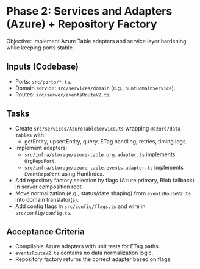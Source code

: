 # Phase 2: Services and Adapters (Azure) + Repository Factory

Objective: implement Azure Table adapters and service layer hardening while keeping ports stable.

## Inputs (Codebase)
- Ports: `src/ports/*.ts`.
- Domain service: `src/services/domain` (e.g., `huntDomainService`).
- Routes: `src/server/eventsRouteV2.ts`.

## Tasks
- Create `src/services/AzureTableService.ts` wrapping `@azure/data-tables` with:
  - getEntity, upsertEntity, query, ETag handling, retries, timing logs.
- Implement adapters:
  - `src/infra/storage/azure-table.org.adapter.ts` implements `OrgRepoPort`.
  - `src/infra/storage/azure-table.events.adapter.ts` implements `EventRepoPort` using HuntIndex.
- Add repository factory selection by flags (Azure primary, Blob fallback) in server composition root.
- Move normalization (e.g., status/date shaping) from `eventsRouteV2.ts` into domain translator(s).
- Add config flags in `src/config/flags.ts` and wire in `src/config/config.ts`.

## Acceptance Criteria
- Compilable Azure adapters with unit tests for ETag paths.
- `eventsRouteV2.ts` contains no data normalization logic.
- Repository factory returns the correct adapter based on flags.

